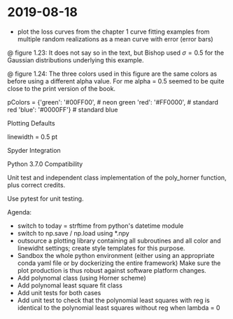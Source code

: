 
# 2019-08-18
* plot the loss curves from the chapter 1 curve fitting examples from multiple random
realizations as a mean curve with error (error bars)

@ figure 1.23:
It does not say so in the text, but Bishop used $\sigma = 0.5$ for the
Gaussian distributions underlying this example.

@ figure 1.24:
The three colors used in this figure are the same colors as before using
a different alpha value.
For me alpha = 0.5 seemed to be quite close to the print version of the book.

pColors = {'green': '#00FF00', # neon green
           'red':   '#FF0000', # standard red
           'blue':  '#0000FF'} # standard blue

Plotting Defaults

linewidth = 0.5 pt

Spyder Integration

Python 3.7.0 Compatibility

Unit test and independent class implementation of the poly_horner function,
plus correct credits.

Use pytest for unit testing.

Agenda:
* switch to today = strftime from python's datetime module
* switch to np.save / np.load using *.npy
* outsource a plotting library containing all subroutines and all color and linewidht settings; create style templates for this purpose.
* Sandbox the whole python environment (either using an appropriate conda yaml file or by dockerizing the entire framework)
Make sure the plot production is thus robust against software platform changes.
* Add polynomal class (using Horner scheme)
* Add polynomal least square fit class
* Add unit tests for both cases
* Add unit test to check that the polynomial least squares with reg
is identical to the polynomial least squares without reg when lambda = 0
